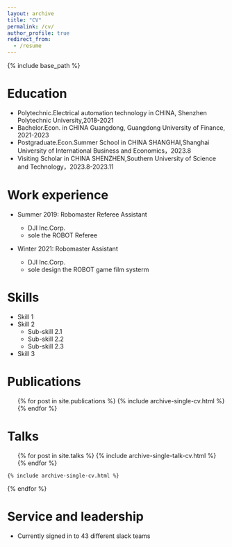 ```yaml
---
layout: archive
title: "CV"
permalink: /cv/
author_profile: true
redirect_from:
  - /resume
---
```


{% include base_path %}

Education
======
* Polytechnic.Electrical automation technology in CHINA, Shenzhen Polytechnic University,2018-2021
* Bachelor.Econ. in CHINA Guangdong, Guangdong University of Finance, 2021-2023
* Postgraduate.Econ.Summer School in CHINA SHANGHAI,Shanghai University of International Business and Economics，2023.8
* Visiting Scholar in CHINA SHENZHEN,Southern University of Science and Technology，2023.8-2023.11


Work experience
======
* Summer 2019: Robomaster Referee Assistant
  * DJI Inc.Corp.
  * sole the ROBOT Referee
 

* Winter 2021: Robomaster Assistant
  * DJI Inc.Corp.
  * sole design the ROBOT game film systerm
  
Skills
======
* Skill 1
* Skill 2
  * Sub-skill 2.1
  * Sub-skill 2.2
  * Sub-skill 2.3
* Skill 3

Publications
======
  <ul>{% for post in site.publications %}
    {% include archive-single-cv.html %}
  {% endfor %}</ul>
  
Talks
======
  <ul>{% for post in site.talks %}
    {% include archive-single-talk-cv.html %}
  {% endfor %}</ul>
  

    {% include archive-single-cv.html %}
  {% endfor %}</ul>
  
Service and leadership
======
* Currently signed in to 43 different slack teams
